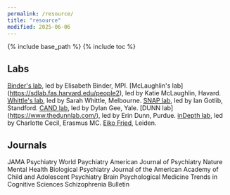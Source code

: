 ```yaml
---
permalink: /resource/
title: "resource"
modified: 2025-06-06
---
```


{% include base_path %}
{% include toc %}

## Labs

[Binder's lab](https://www.psych.mpg.de/binder), led by Elisabeth Binder, MPI.
[McLaughlin's lab]\(https://sdlab.fas.harvard.edu/people2), led by Katie McLaughlin, Havard.
[Whittle's lab](https://www.mncresearch.org/affective-neurodevelopment), led by Sarah Whittle, Melbourne.
[SNAP lab](https://snaplab.stanford.edu/), led by Ian Gotlib, Standford.
[CAND lab](http://candlab.yale.edu/category/research), led by Dylan Gee, Yale.
[DUNN lab] (https://www.thedunnlab.com/), led by Erin Dunn, Purdue.
[inDepth lab](https://charlottececil.com/), led by Charlotte Cecil, Erasmus MC.
[Eiko Fried](https://eiko-fried.com/), Leiden.


## Journals
JAMA Psychiatry
World Paychiatry
American Journal of Psychiatry
Nature Mental Health
Biological Psychiatry
Journal of the American Academy of Child and Adolescent Psychiatry
Brain
Psychological Medicine
Trends in Cognitive Sciences
Schizophrenia Bulletin


